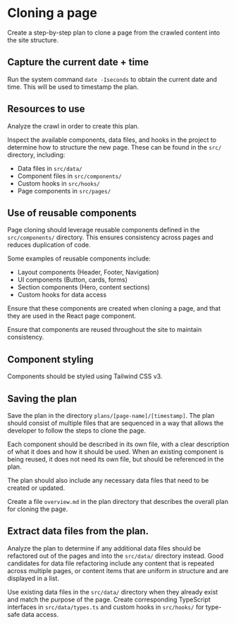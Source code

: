 # Cloning a page

Create a step-by-step plan to clone a page from the crawled content into the site structure.

## Capture the current date + time

Run the system command `date -Iseconds` to obtain the current date and time. This will be used to timestamp the plan.

## Resources to use

Analyze the crawl in order to create this plan.

Inspect the available components, data files, and hooks in the project to determine how to structure the new page. These can be found in the `src/` directory, including:

- Data files in `src/data/`
- Component files in `src/components/`
- Custom hooks in `src/hooks/`
- Page components in `src/pages/`

## Use of reusable components

Page cloning should leverage reusable components defined in the `src/components/` directory. This ensures consistency across pages and reduces duplication of code.

Some examples of reusable components include:

- Layout components (Header, Footer, Navigation)
- UI components (Button, cards, forms)
- Section components (Hero, content sections)
- Custom hooks for data access

Ensure that these components are created when cloning a page, and that they are used in the React page component.

Ensure that components are reused throughout the site to maintain consistency.

## Component styling

Components should be styled using Tailwind CSS v3.

## Saving the plan

Save the plan in the directory `plans/[page-name]/[timestamp]`. The plan should consist of multiple files that are sequenced in a way that allows the developer to follow the steps to clone the page.

Each component should be described in its own file, with a clear description of what it does and how it should be used. When an existing component is being reused, it does not need its own file, but should be referenced in the plan.

The plan should also include any necessary data files that need to be created or updated.

Create a file `overview.md` in the plan directory that describes the overall plan for cloning the page.

## Extract data files from the plan.

Analyze the plan to determine if any additional data files should be refactored out of the pages and into the `src/data/` directory instead. Good candidates for data file refactoring include any content that is repeated across multiple pages, or content items that are uniform in structure and are displayed in a list.

Use existing data files in the `src/data/` directory when they already exist and match the purpose of the page. Create corresponding TypeScript interfaces in `src/data/types.ts` and custom hooks in `src/hooks/` for type-safe data access.
